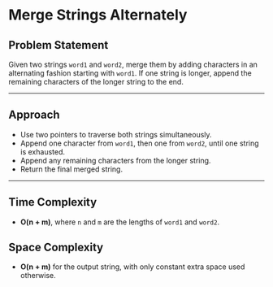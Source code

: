 # Merge Strings Alternately

## Problem Statement
Given two strings `word1` and `word2`, merge them by adding characters in an alternating fashion starting with `word1`. If one string is longer,
append the remaining characters of the longer string to the end.

---

## Approach
- Use two pointers to traverse both strings simultaneously.  
- Append one character from `word1`, then one from `word2`, until one string is exhausted.  
- Append any remaining characters from the longer string.  
- Return the final merged string.

---

## Time Complexity
- **O(n + m)**, where `n` and `m` are the lengths of `word1` and `word2`.  

## Space Complexity
- **O(n + m)** for the output string, with only constant extra space used otherwise.
  
